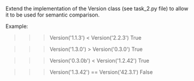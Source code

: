 Extend the implementation of the Version class (see task_2.py file) to allow it to be used for
semantic comparison.

Example:
>>> Version('1.1.3') < Version('2.2.3')
True

>>> Version('1.3.0') > Version('0.3.0')
True

>>> Version('0.3.0b') < Version('1.2.42')
True

>>> Version('1.3.42') == Version('42.3.1')
False
